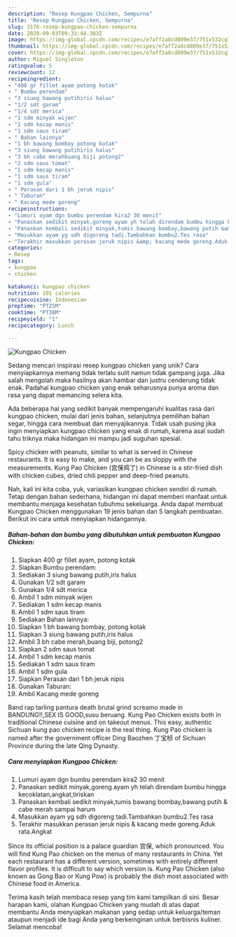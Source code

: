 ```yaml
---
description: "Resep Kungpao Chicken, Sempurna"
title: "Resep Kungpao Chicken, Sempurna"
slug: 3176-resep-kungpao-chicken-sempurna
date: 2020-09-03T09:33:44.303Z
image: https://img-global.cpcdn.com/recipes/e7aff2a8cd809e37/751x532cq70/kungpao-chicken-foto-resep-utama.jpg
thumbnail: https://img-global.cpcdn.com/recipes/e7aff2a8cd809e37/751x532cq70/kungpao-chicken-foto-resep-utama.jpg
cover: https://img-global.cpcdn.com/recipes/e7aff2a8cd809e37/751x532cq70/kungpao-chicken-foto-resep-utama.jpg
author: Miguel Singleton
ratingvalue: 5
reviewcount: 12
recipeingredient:
- "400 gr fillet ayam potong kotak"
- " Bumbu perendam"
- "3 siung bawang putihiris halus"
- "1/2 sdt garam"
- "1/4 sdt merica"
- "1 sdm minyak wijen"
- "1 sdm kecap manis"
- "1 sdm saus tiram"
- " Bahan lainnya"
- "1 bh bawang bombay potong kotak"
- "3 siung bawang putihiris halus"
- "3 bh cabe merahbuang biji potong2"
- "2 sdm saus tomat"
- "1 sdm kecap manis"
- "1 sdm saus tiram"
- "1 sdm gula"
- " Perasan dari 1 bh jeruk nipis"
- " Taburan"
- " Kacang mede goreng"
recipeinstructions:
- "Lumuri ayam dgn bumbu perendam kira2 30 menit"
- "Panaskan sedikit minyak,goreng ayam yh telah direndam bumbu hingga kecoklatan,angkat,tiriskan"
- "Panaskan kembali sedikit minyak,tumis bawang bombay,bawang putih &amp; cabe merah sampai harum"
- "Masukkan ayam yg sdh digoreng tadi.Tambahkan bumbu2.Tes rasa"
- "Terakhir masukkan perasan jeruk nipis &amp; kacang mede goreng.Aduk rata.Angkat"
categories:
- Resep
tags:
- kungpao
- chicken

katakunci: kungpao chicken 
nutrition: 201 calories
recipecuisine: Indonesian
preptime: "PT25M"
cooktime: "PT38M"
recipeyield: "1"
recipecategory: Lunch

---
```



![Kungpao Chicken](https://img-global.cpcdn.com/recipes/e7aff2a8cd809e37/751x532cq70/kungpao-chicken-foto-resep-utama.jpg)

Sedang mencari inspirasi resep kungpao chicken yang unik? Cara menyiapkannya memang tidak terlalu sulit namun tidak gampang juga. Jika salah mengolah maka hasilnya akan hambar dan justru cenderung tidak enak. Padahal kungpao chicken yang enak seharusnya punya aroma dan rasa yang dapat memancing selera kita.

Ada beberapa hal yang sedikit banyak mempengaruhi kualitas rasa dari kungpao chicken, mulai dari jenis bahan, selanjutnya pemilihan bahan segar, hingga cara membuat dan menyajikannya. Tidak usah pusing jika ingin menyiapkan kungpao chicken yang enak di rumah, karena asal sudah tahu triknya maka hidangan ini mampu jadi suguhan spesial.

Spicy chicken with peanuts, similar to what is served in Chinese restaurants. It is easy to make, and you can be as sloppy with the measurements. Kung Pao Chicken (宫保鸡丁) in Chinese is a stir-fried dish with chicken cubes, dried chili pepper and deep-fried peanuts.


Nah, kali ini kita coba, yuk, variasikan kungpao chicken sendiri di rumah. Tetap dengan bahan sederhana, hidangan ini dapat memberi manfaat untuk membantu menjaga kesehatan tubuhmu sekeluarga. Anda dapat membuat Kungpao Chicken menggunakan 19 jenis bahan dan 5 langkah pembuatan. Berikut ini cara untuk menyiapkan hidangannya.

<!--inarticleads1-->

##### Bahan-bahan dan bumbu yang dibutuhkan untuk pembuatan Kungpao Chicken:

1. Siapkan 400 gr fillet ayam, potong kotak
1. Siapkan  Bumbu perendam:
1. Sediakan 3 siung bawang putih,iris halus
1. Gunakan 1/2 sdt garam
1. Gunakan 1/4 sdt merica
1. Ambil 1 sdm minyak wijen
1. Sediakan 1 sdm kecap manis
1. Ambil 1 sdm saus tiram
1. Sediakan  Bahan lainnya:
1. Siapkan 1 bh bawang bombay, potong kotak
1. Siapkan 3 siung bawang putih,iris halus
1. Ambil 3 bh cabe merah,buang biji, potong2
1. Siapkan 2 sdm saus tomat
1. Ambil 1 sdm kecap manis
1. Sediakan 1 sdm saus tiram
1. Ambil 1 sdm gula
1. Siapkan  Perasan dari 1 bh jeruk nipis
1. Gunakan  Taburan:
1. Ambil  Kacang mede goreng


Band rap tarling pantura death brutal grind screamo made in BANDUNG!!,SEX IS GOOD,susu beruang. Kung Pao Chicken exists both in traditional Chinese cuisine and on takeout menus. This easy, authentic Sichuan kung pao chicken recipe is the real thing. Kung Pao chicken is named after the government officer Ding Baozhen 丁宝桢 of Sichuan Province during the late Qing Dynasty. 

<!--inarticleads2-->

##### Cara menyiapkan Kungpao Chicken:

1. Lumuri ayam dgn bumbu perendam kira2 30 menit
1. Panaskan sedikit minyak,goreng ayam yh telah direndam bumbu hingga kecoklatan,angkat,tiriskan
1. Panaskan kembali sedikit minyak,tumis bawang bombay,bawang putih &amp; cabe merah sampai harum
1. Masukkan ayam yg sdh digoreng tadi.Tambahkan bumbu2.Tes rasa
1. Terakhir masukkan perasan jeruk nipis &amp; kacang mede goreng.Aduk rata.Angkat


Since its official position is a palace guardian 宫保, which pronounced. You will find Kung Pao chicken on the menus of many restaurants in China. Yet each restaurant has a different version, sometimes with entirely different flavor profiles. It is difficult to say which version is. Kung Pao Chicken (also known as Gong Bao or Kung Pow) is probably the dish most associated with Chinese food in America. 

Terima kasih telah membaca resep yang tim kami tampilkan di sini. Besar harapan kami, olahan Kungpao Chicken yang mudah di atas dapat membantu Anda menyiapkan makanan yang sedap untuk keluarga/teman ataupun menjadi ide bagi Anda yang berkeinginan untuk berbisnis kuliner. Selamat mencoba!
